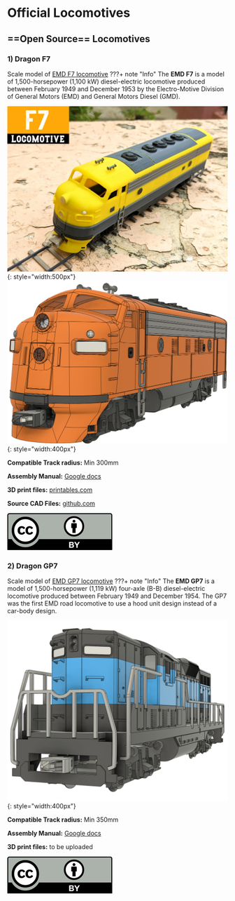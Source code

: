 # Official Locomotives
## ==Open Source== Locomotives

### 1) Dragon F7
Scale model of [EMD F7 locomotive](https://en.wikipedia.org/wiki/EMD_F7)
???+ note "Info"
    The **EMD F7** is a model of 1,500-horsepower (1,100 kW) diesel-electric locomotive produced between February 1949 and December 1953 by the Electro-Motive Division of General Motors (EMD) and General Motors Diesel (GMD).

![](images/locomotive-f7-poster.jpg){: style="width:500px"}
![](images/locomotive-f7-pers.jpg){: style="width:400px"}

**Compatible Track radius:** Min 300mm

**Assembly Manual:** [Google docs](https://docs.google.com/presentation/d/1AxjxZsO5vrXmXC-GFSj-jBn4ESSynoftXoCb3mvGecE)

**3D print files:** [printables.com](https://www.printables.com/model/346667)

**Source CAD Files:** [github.com](https://github.com/DragonRailway/Locomotives)

![](license/by.svg)

### 2) Dragon GP7
Scale model of [EMD GP7 locomotive](https://en.wikipedia.org/wiki/EMD_GP7)
???+ note "Info"
    The **EMD GP7** is a model of 1,500-horsepower (1,119 kW) four-axle (B-B) diesel-electric locomotive produced between February 1949 and December 1954. The GP7 was the first EMD road locomotive to use a hood unit design instead of a car-body design.


![](images/locomotive-gp7-pers.jpg){: style="width:400px"}

**Compatible Track radius:** Min 350mm

**Assembly Manual:** [Google docs](https://docs.google.com/presentation/d/10gpAxvzbVgcxRMDhrzigqd9DzizsOUEcOxRqNQ-RSH4)

**3D print files:** to be uploaded

![](license/by.svg)